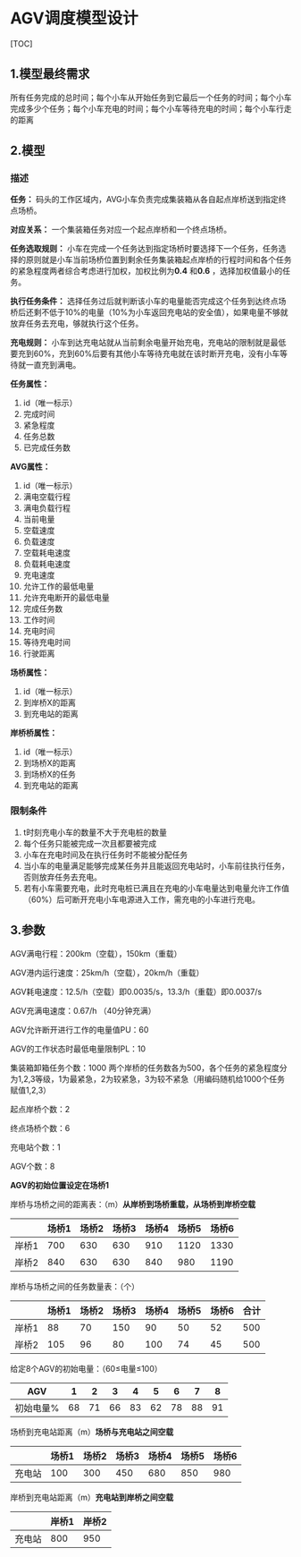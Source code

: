 # AGV调度模型设计

[TOC]



## 1.模型最终需求

所有任务完成的总时间；每个小车从开始任务到它最后一个任务的时间；每个小车完成多少个任务；每个小车充电的时间；每个小车等待充电的时间；每个小车行走的距离

## 2.模型

### 描述

**任务：**  码头的工作区域内，AVG小车负责完成集装箱从各自起点岸桥送到指定终点场桥。

**对应关系：** 一个集装箱任务对应一个起点岸桥和一个终点场桥。

**任务选取规则：** 小车在完成一个任务达到指定场桥时要选择下一个任务，任务选择的原则就是小车当前场桥位置到剩余任务集装箱起点岸桥的行程时间和各个任务的紧急程度两者综合考虑进行加权，加权比例为**0.4** 和**0.6** ，选择加权值最小的任务。

**执行任务条件：** 选择任务过后就判断该小车的电量能否完成这个任务到达终点场桥后还剩不低于10%的电量（10%为小车返回充电站的安全值），如果电量不够就放弃任务去充电，够就执行这个任务。

**充电规则：** 小车到达充电站就从当前剩余电量开始充电，充电站的限制就是最低要充到60%，充到60%后要有其他小车等待充电就在该时断开充电，没有小车等待就一直充到满电。

**任务属性：** 

1. id（唯一标示）
2. 完成时间
3. 紧急程度
4. 任务总数
5. 已完成任务数

**AVG属性：**

1. id（唯一标示）
2. 满电空载行程
3. 满电负载行程
4. 当前电量
5. 空载速度
6. 负载速度
7. 空载耗电速度
8. 负载耗电速度
9. 充电速度
10. 允许工作的最低电量
11. 允许充电断开的最低电量
12. 完成任务数
13. 工作时间
14. 充电时间
15. 等待充电时间
16. 行驶距离

**场桥属性：**

1. id（唯一标示）
2. 到岸桥X的距离
3. 到充电站的距离



**岸桥桥属性：**

1. id（唯一标示）
2. 到场桥X的距离
3. 到场桥X的任务
4. 到充电站的距离







### 限制条件

1. t时刻充电小车的数量不大于充电桩的数量
2. 每个任务只能被完成一次且都要被完成
3. 小车在充电时间及在执行任务时不能被分配任务
4. 当小车的电量满足能够完成某任务并且能返回充电站时，小车前往执行任务，否则放弃任务去充电。
5. 若有小车需要充电，此时充电桩已满且在充电的小车电量达到电量允许工作值（60%）后可断开充电小车电源进入工作，需充电的小车进行充电。

## 3.参数

AGV满电行程：200km（空载），150km（重载）

AGV港内运行速度：25km/h（空载），20km/h（重载）

AGV耗电速度：12.5/h（空载）即0.0035/s，13.3/h（重载）即0.0037/s

AGV充满电速度：0.67/h （40分钟充满）

AGV允许断开进行工作的电量值PU：60

AGV的工作状态时最低电量限制PL：10

 

集装箱卸箱任务个数：1000   两个岸桥的任务数各为500，各个任务的紧急程度分为1,2,3等级，1为最紧急，2为较紧急，3为较不紧急（用编码随机给1000个任务赋值1,2,3）

起点岸桥个数：2

终点场桥个数：6

充电站个数：1

AGV个数：8

**AGV的初始位置设定在场桥1**



岸桥与场桥之间的距离表：（m）**从岸桥到场桥重载，从场桥到岸桥空载**



|      | 场桥1  | 场桥2  | 场桥3  | 场桥4  | 场桥5  | 场桥6  |
| ---- | ---- | ---- | ---- | ---- | ---- | ---- |
| 岸桥1  | 700  | 630  | 630  | 910  | 1120 | 1330 |
| 岸桥2  | 840  | 630  | 630  | 840  | 980  | 1190 |



岸桥与场桥之间的任务数量表：（个）

|      | 场桥1  | 场桥2  | 场桥3  | 场桥4  | 场桥5  | 场桥6  | 合计   |
| ---- | ---- | ---- | ---- | ---- | ---- | ---- | ---- |
| 岸桥1  | 88   | 70   | 150  | 90   | 50   | 52   | 500  |
| 岸桥2  | 105  | 96   | 80   | 100  | 74   | 45   | 500  |



给定8个AGV的初始电量：（60≤电量≤100）

| AGV   | 1    | 2    | 3    | 4    | 5    | 6    | 7    | 8    |
| ----- | ---- | ---- | ---- | ---- | ---- | ---- | ---- | ---- |
| 初始电量% | 68   | 71   | 66   | 83   | 62   | 78   | 88   | 91   |



场桥到充电站距离（m）**场桥与充电站之间空载**

|      | 场桥1  | 场桥2  | 场桥3  | 场桥4  | 场桥5  | 场桥6  |
| ---- | ---- | ---- | ---- | ---- | ---- | ---- |
| 充电站  | 100  | 300  | 450  | 680  | 850  | 980  |



岸桥到充电站距离（m）**充电站到岸桥之间空载**

|      | 岸桥1  | 岸桥2  |
| ---- | ---- | ---- |
| 充电站  | 800  | 950  |





